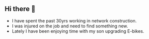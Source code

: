 ## Hi there 👋






- I have spent the past 30yrs working in network construction.
- I was injured on the job and need to find something new.
- Lately I have been enjoying time with my son upgrading E-bikes.

